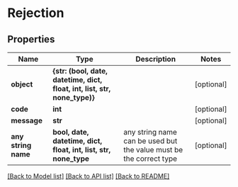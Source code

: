 # Rejection


## Properties
Name | Type | Description | Notes
------------ | ------------- | ------------- | -------------
**object** | **{str: (bool, date, datetime, dict, float, int, list, str, none_type)}** |  | [optional] 
**code** | **int** |  | [optional] 
**message** | **str** |  | [optional] 
**any string name** | **bool, date, datetime, dict, float, int, list, str, none_type** | any string name can be used but the value must be the correct type | [optional]

[[Back to Model list]](../README.md#documentation-for-models) [[Back to API list]](../README.md#documentation-for-api-endpoints) [[Back to README]](../README.md)


